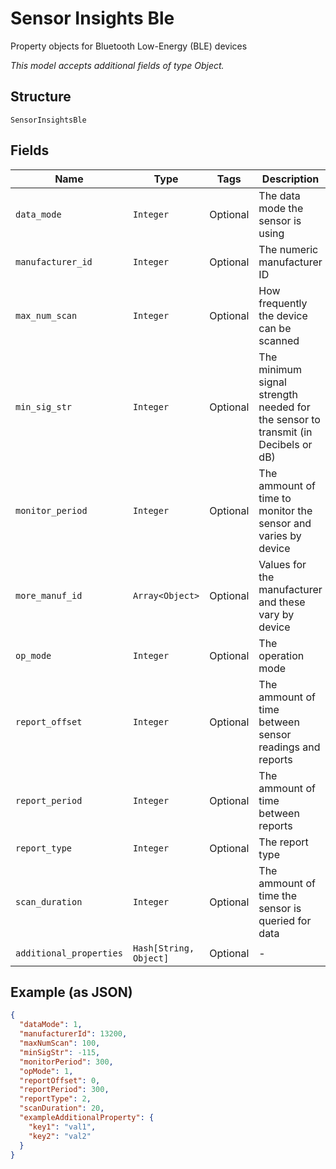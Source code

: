 
# Sensor Insights Ble

Property objects for Bluetooth Low-Energy (BLE) devices

*This model accepts additional fields of type Object.*

## Structure

`SensorInsightsBle`

## Fields

| Name | Type | Tags | Description |
|  --- | --- | --- | --- |
| `data_mode` | `Integer` | Optional | The data mode the sensor is using |
| `manufacturer_id` | `Integer` | Optional | The numeric manufacturer ID |
| `max_num_scan` | `Integer` | Optional | How frequently the device can be scanned |
| `min_sig_str` | `Integer` | Optional | The minimum signal strength needed for the sensor to transmit (in Decibels or dB) |
| `monitor_period` | `Integer` | Optional | The ammount of time to monitor the sensor and varies by device |
| `more_manuf_id` | `Array<Object>` | Optional | Values for the manufacturer and these vary by device |
| `op_mode` | `Integer` | Optional | The operation mode |
| `report_offset` | `Integer` | Optional | The ammount of time between sensor readings and reports |
| `report_period` | `Integer` | Optional | The ammount of time between reports |
| `report_type` | `Integer` | Optional | The report type |
| `scan_duration` | `Integer` | Optional | The ammount of time the sensor is queried for data |
| `additional_properties` | `Hash[String, Object]` | Optional | - |

## Example (as JSON)

```json
{
  "dataMode": 1,
  "manufacturerId": 13200,
  "maxNumScan": 100,
  "minSigStr": -115,
  "monitorPeriod": 300,
  "opMode": 1,
  "reportOffset": 0,
  "reportPeriod": 300,
  "reportType": 2,
  "scanDuration": 20,
  "exampleAdditionalProperty": {
    "key1": "val1",
    "key2": "val2"
  }
}
```

